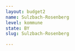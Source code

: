 ```yaml
---
layout: budget2
name: Sulzbach-Rosenberg
level: kommune
state: BY
slug: Sulzbach-Rosenberg

---
```



